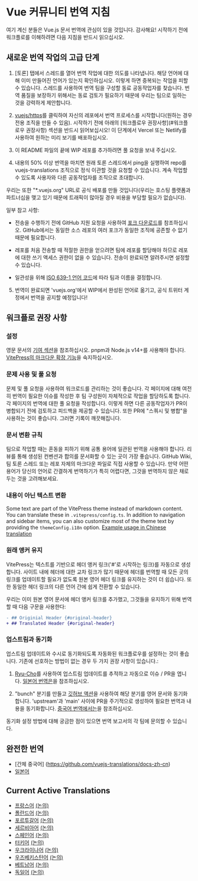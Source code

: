 # Vue 커뮤니티 번역 지침

여기 계신 분들은 Vue.js 문서 번역에 관심이 있을 것입니다. 감사해요! 시작하기 전에 워크플로를 이해하려면 다음 지침을 반드시 읽으십시오.

## 새로운 번역 작업의 고급 단계

1. [토론] 탭에서 스레드를 열어 번역 작업에 대한 의도를 나타냅니다. 해당 언어에 대해 이미 만들어진 언어가 있는지 확인하십시오. 이렇게 하면 중복되는 작업을 피할 수 있습니다. 스레드를 사용하여 번역 팀을 구성할 동료 공동작업자를 찾습니다. 번역 품질을 보장하기 위해서는 동료 검토가 필요하기 때문에 우리는 팀으로 일하는 것을 강력하게 제안합니다.

2. [vuejs/https](https://github.com/vuejs/docs)를 클릭하여 자신의 레포에서 번역 프로세스를 시작합니다(원하는 경우 전용 조직을 만들 수 있음). 시작하기 전에 아래의 [워크플로우 권장사항](#워크플로우 권장사항) 섹션을 반드시 읽어보십시오! 이 단계에서 Vercel 또는 Netlify를 사용하여 원하는 미리 보기를 배포하십시오.

3. 이 README 파일의 끝에 WIP 레포를 추가하려면 풀 요청을 보내 주십시오.

4. 내용의 50% 이상 번역을 마치면 원래 토론 스레드에서 ping을 실행하여 repo를 vuejs-translations 조직으로 정식 이관할 것을 요청할 수 있습니다. 계속 작업할 수 있도록 사용자와 다른 공동작업자를 조직으로 초대합니다.

  우리는 또한 "*.vuejs.org" URL로 공식 배포를 만들 것입니다(우리는 호스팅 플랫폼과 파트너십을 맺고 있기 때문에 트래픽이 많아질 경우 비용을 부담할 필요가 없습니다).

  일부 참고 사항:

  - 전송을 수행하기 전에 GitHub 지원 요청을 사용하여 [포크 다운로드](https://support.github.com/request/fork)를 참조하십시오. GitHub에서는 동일한 소스 레포의 여러 포크가 동일한 조직에 공존할 수 없기 때문에 필요합니다.

  - 레포를 처음 전송할 때 적절한 권한을 얻으려면 팀에 레포를 할당해야 하므로 레포에 대한 쓰기 액세스 권한이 없을 수 있습니다. 전송이 완료되면 알려주시면 설정할 수 있습니다.

  - 일관성을 위해 [ISO 639-1 언어 코드](https://en.wikipedia.org/wiki/List_of_ISO_639-1_codes)에 따라 팀과 이름을 결정합니다.

5. 번역이 완료되면 'vuejs.org'에서 WIP에서 완성된 언어로 옮기고, 공식 트위터 계정에서 번역을 공지할 예정입니다!

## 워크플로 권장 사항

### 설정

영문 문서의 [기여 섹션](https://github.com/vuejs/docs#contributing)을 참조하십시오. pnpm과 Node.js v14+를 사용해야 합니다. [VitePress의 마크다운 확장 기능](https://vitepress.vuejs.org/guide/markdown.html)을 숙지하십시오.

### 문제 사용 및 풀 요청

문제 및 풀 요청을 사용하여 워크로드를 관리하는 것이 좋습니다. 각 페이지에 대해 여전히 번역이 필요한 이슈를 작성한 후 팀 구성원이 자체적으로 작업을 할당하도록 합니다. 각 페이지의 번역에 대한 풀 요청을 작성합니다. 이렇게 하면 다른 공동작업자가 PR이 병합되기 전에 검토하고 피드백을 제공할 수 있습니다. 또한 PR에 "스쿼시 및 병합"을 사용하는 것이 좋습니다. 그러면 기록이 깨끗해집니다.

### 문서 변환 규칙

팀으로 작업할 때는 혼동을 피하기 위해 공통 용어에 일관된 번역을 사용해야 합니다. 리뷰를 통해 생성된 컨벤션과 합의를 문서화할 수 있는 곳이 가장 좋습니다. GitHub Wiki, 팀 토론 스레드 또는 레포 자체의 마크다운 파일로 직접 사용할 수 있습니다. 만약 어떤 용어가 당신의 언어로 간결하게 번역하기가 특히 어렵다면, 그것을 번역하지 않은 채로 두는 것을 고려해보세요.

### 내용이 아닌 텍스트 변환

Some text are part of the VitePress theme instead of markdown content. You can translate these in `.vitepress/config.ts`. In addition to navigation and sidebar items, you can also customize most of the theme text by providing the `themeConfig.i18n` option. [Example usage in Chinese translation](https://github.com/vuejs-translations/docs-zh-cn/blob/main/.vitepress/config.ts#L554-L588)

### 원래 앵커 유지

VitePress는 텍스트를 기반으로 헤더 앵커 링크('#'로 시작하는 링크)를 자동으로 생성합니다. 사이트 내에 헤더에 대한 교차 링크가 많기 때문에 헤더를 번역할 때 모든 곳의 링크를 업데이트할 필요가 없도록 원본 영어 헤더 링크를 유지하는 것이 더 쉽습니다. 또한 동일한 헤더 링크의 다른 언어 간에 쉽게 전환할 수 있습니다.

우리는 이미 원본 영어 문서에 헤더 앵커 링크를 추가했고, 그것들을 유지하기 위해 번역할 때 다음 구문을 사용한다:

```diff
- ## Originial Header {#original-header}
+ ## Translated Header {#original-header}
```

### 업스트림과 동기화

업스트림 업데이트와 수시로 동기화되도록 자동화된 워크플로우를 설정하는 것이 좋습니다. 기존에 선호하는 방법이 없는 경우 두 가지 권장 사항이 있습니다.:

1. [Ryu-Cho](https://github.com/vuejs-translations/ryu-cho)를 사용하여 업스트림 업데이트를 추적하고 자동으로 이슈 / PR을 엽니다. [일본어 번역은](https://github.com/vuejs-translations/docs-ja/blob/main/.github/workflows/ryu-cho.yaml)을 참조하십시오.

2. "bunch" 분기를 만들고 [깃허브 액션](https://github.com/TobKed/github-forks-sync-action)을 사용하여 해당 분기를 영어 문서와 동기화합니다. 'upstream'과 'main' 사이에 PR을 주기적으로 생성하여 필요한 번역과 내용을 동기화합니다. [중국어 번역에서는](https://github.com/vuejs-translations/docs-zh-cn/blob/main/.github/sync/autosync.yml)을 참조하십시오.

동기화 설정 방법에 대해 궁금한 점이 있으면 번역 보고서의 각 팀에 문의할 수 있습니다.

## 완전한 번역

- [간체 중국어] (https://github.com/vuejs-translations/docs-zh-cn)
- [일본어](https://github.com/vuejs-translations/docs-ja)

## Current Active Translations

- [프랑스어](https://github.com/vuejs-translations/docs-fr) [(논의)](https://github.com/vuejs-translations/guidelines/discussions/2)
- [폴란드어](https://github.com/WojciechSkirlo/docs) [(논의)](https://github.com/vuejs-translations/guidelines/discussions/31)
- [포르투갈어](https://github.com/nazarepiedady/vue3-docs-pt) [(논의)](https://github.com/vuejs-translations/guidelines/discussions/26)
- [세르비아어](https://github.com/vuejs-rs/docs) [(논의)](https://github.com/vuejs-translations/guidelines/discussions/27)
- [스페인어](https://github.com/drfcozapata/docs/) [(논의)](https://github.com/vuejs-translations/guidelines/discussions/3)
- [터키어](https://github.com/ssibrahimbas/vue-docs-tr) [(논의)](https://github.com/vuejs-translations/guidelines/discussions/30)
- [우크라이나어](https://github.com/vuejs-translations/docs-uk) [(논의)](https://github.com/vuejs-translations/guidelines/discussions/25)
- [우즈베키스탄어](https://github.com/Zikoi5/docs-uz) [(논의)](https://github.com/vuejs-translations/guidelines/discussions/32)
- [베트남어](https://github.com/vuejs-vn/docs) [(논의)](https://github.com/vuejs-translations/guidelines/discussions/13)
- [독일어](https://github.com/roma-marshall/docs-de) [(논의)](https://github.com/vuejs-translations/guidelines/discussions/49)
